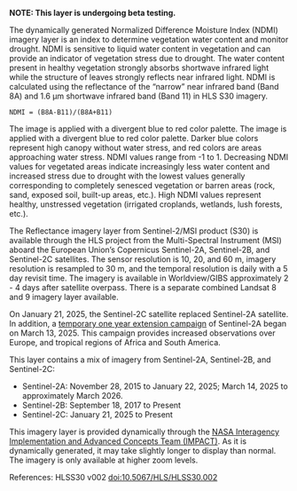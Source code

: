**NOTE: This layer is undergoing beta testing.**

The dynamically generated Normalized Difference Moisture Index (NDMI) imagery layer is an index to determine vegetation water content and monitor drought. NDMI is sensitive to liquid water content in vegetation and can provide an indicator of vegetation stress due to drought. The water content present in healthy vegetation strongly absorbs shortwave infrared light while the structure of leaves strongly reflects near infrared light. NDMI is calculated using the reflectance of the “narrow” near infrared band (Band 8A) and 1.6 µm shortwave infrared band (Band 11) in HLS S30 imagery.

`NDMI = (B8A-B11)/(B8A+B11)`

The image is applied with a divergent blue to red color palette. The image is applied with a divergent blue to red color palette. Darker blue colors represent high canopy without water stress, and red colors are areas approaching water stress. NDMI values range from -1 to 1. Decreasing NDMI values for vegetated areas indicate increasingly less water content and increased stress due to drought with the lowest values generally corresponding to completely senesced vegetation or barren areas (rock, sand, exposed soil, built-up areas, etc.). High NDMI values represent healthy, unstressed vegetation (irrigated croplands, wetlands, lush forests, etc.).

The Reflectance imagery layer from Sentinel-2/MSI product (S30) is available through the HLS project from the Multi-Spectral Instrument (MSI) aboard the European Union’s Copernicus Sentinel-2A, Sentinel-2B, and Sentinel-2C satellites. The sensor resolution is 10, 20, and 60 m, imagery resolution is resampled to 30 m, and the temporal resolution is daily with a 5 day revisit time. The imagery is available in Worldview/GIBS approximately 2 - 4 days after satellite overpass. There is a separate combined Landsat 8 and 9 imagery layer available.

On January 21, 2025, the Sentinel-2C satellite replaced Sentinel-2A satellite. In addition, a [temporary one year extension campaign](https://sentinels.copernicus.eu/-/sentinel-2a-extended-campaign-starting-march-13-2025) of Sentinel-2A began on March 13, 2025. This campaign provides increased observations over Europe, and tropical regions of Africa and South America.

This layer contains a mix of imagery from Sentinel-2A, Sentinel-2B, and Sentinel-2C:
- Sentinel-2A: November 28, 2015 to January 22, 2025; March 14, 2025 to approximately March 2026.
- Sentinel-2B: September 18, 2017 to Present
- Sentinel-2C: January 21, 2025 to Present

This imagery layer is provided dynamically through the [NASA Interagency Implementation and Advanced Concepts Team (IMPACT)](https://www.earthdata.nasa.gov/about/impact). As it is dynamically generated, it may take slightly longer to display than normal. The imagery is only available at higher zoom levels.

References: HLSS30 v002 [doi:10.5067/HLS/HLSS30.002](https://doi.org/10.5067/HLS/HLSS30.002)